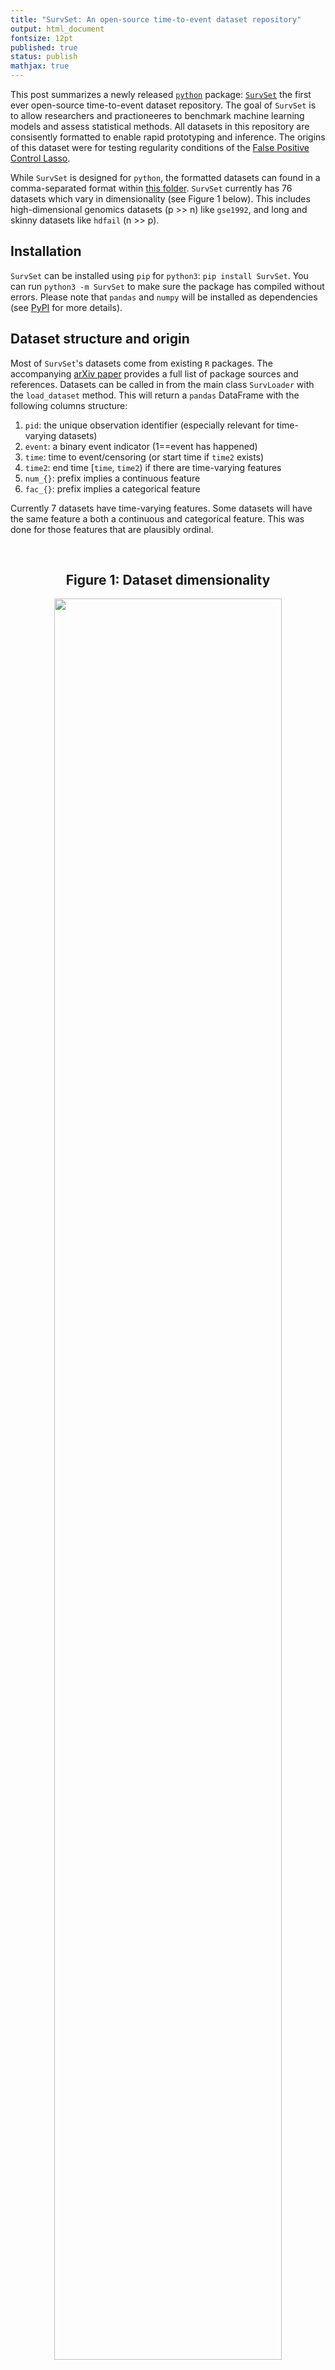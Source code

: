 ```yaml
---
title: "SurvSet: An open-source time-to-event dataset repository"
output: html_document
fontsize: 12pt
published: true
status: publish
mathjax: true
---
```


This post summarizes a newly released [`python`](https://pypi.org/project/SurvSet) package: [`SurvSet`](https://arxiv.org/abs/2203.03094) the first ever open-source time-to-event dataset repository. The goal of `SurvSet` is to allow researchers and practioneeres to benchmark machine learning models and assess statistical methods. All datasets in this repository are consisently formatted to enable rapid prototyping and inference. The origins of this dataset were for testing regularity conditions of the [False Positive Control Lasso](https://arxiv.org/abs/1903.12584).

While `SurvSet` is designed for `python`, the formatted datasets can found in a comma-separated format within [this folder](https://github.com/ErikinBC/SurvSet/tree/main/SurvSet/_datagen/output). `SurvSet` currently has 76 datasets which vary in dimensionality (see Figure 1 below). This includes high-dimensional genomics datasets (p >> n) like `gse1992`, and long and skinny datasets like `hdfail` (n >> p). 

## Installation

`SurvSet` can be installed using `pip` for `python3`: `pip install SurvSet`. You can run `python3 -m SurvSet` to make sure the package has compiled without errors. Please note that `pandas` and `numpy` will be installed as dependencies (see [PyPI](https://pypi.org/project/SurvSet/) for more details).   

## Dataset structure and origin

Most of `SurvSet`'s datasets come from existing `R` packages. The accompanying [arXiv paper](https://arxiv.org/pdf/2203.03094.pdf) provides a full list of package sources and references. Datasets can be called in from the main class `SurvLoader` with the `load_dataset` method. This will return a `pandas` DataFrame with the following columns structure:

1. `pid`: the unique observation identifier (especially relevant for time-varying datasets)
2. `event`: a binary event indicator (1==event has happened) 
3. `time`: time to event/censoring (or start time if `time2` exists)
4. `time2`: end time [`time`, `time2`) if there are time-varying features
5. `num_{}`: prefix implies a continuous feature
6. `fac_{}`: prefix implies a categorical feature

Currently 7 datasets have time-varying features. Some datasets will have the same feature a both a continuous and categorical feature. This was done for those features that are plausibly ordinal.

<br>
<center><h2><b>Figure 1: Dataset dimensionality </b></h2></center>
<center><p><img src="/figures/gg_ds.png" width="85%"></p></center>
<br>


# Usage (simple)

This code block shows how to access the list of available datasets and thir aliases `.df_ds`, and loads the `ova` dataset and its reference.

```python
from SurvSet.data import SurvLoader
loader = SurvLoader()
# List of available datasets and meta-info
print(loader.df_ds.head())
# Load dataset and its reference
df, ref = loader.load_dataset(ds_name='ova').values()
print(df.head())
```

# Usage (complex)

The example below shows a simple machine learning pipeline that fits a series of ElasticNet CoxPH models to each of the (non-time-varying) datasets. To make run the code, please install the appropriate packages: `conda install -c bcg_gamma -c conda-forge scikit-learn=1.0.2 sklearndf=2.0 scikit-survival=0.17.0 plotnine=0.8.0`.


```python
import os
import numpy as np
import pandas as pd
import plotnine as pn
from SurvSet.data import SurvLoader
from sksurv.util import Surv
from sksurv.metrics import concordance_index_censored as concordance
from sksurv.linear_model import CoxnetSurvivalAnalysis
from sklearn.model_selection import train_test_split
from sklearn.compose import make_column_selector
from sklearndf.pipeline import PipelineDF
from sklearndf.transformation import OneHotEncoderDF, ColumnTransformerDF, SimpleImputerDF, StandardScalerDF

# (i) Set up feature transformer pipeline
enc_fac = PipelineDF(steps=[('ohe', OneHotEncoderDF(sparse=False, drop=None, handle_unknown='ignore'))])
sel_fac = make_column_selector(pattern='^fac\\_')
enc_num = PipelineDF(steps=[('impute', SimpleImputerDF(strategy='median')), ('scale', StandardScalerDF())])
sel_num = make_column_selector(pattern='^num\\_')
# Combine both
enc_df = ColumnTransformerDF(transformers=[('ohe', enc_fac, sel_fac),('s', enc_num, sel_num)])

# (ii) Run on datasets
alpha = 0.1
senc = Surv()
loader = SurvLoader()
ds_lst = loader.df_ds[~loader.df_ds['is_td']]['ds'].to_list()  # Remove datasets with time-varying covariates
n_ds = len(ds_lst)
holder_cindex = np.zeros([n_ds, 3])
for i, ds in enumerate(ds_lst):
    print('Dataset %s (%i of %i)' % (ds, i+1, n_ds))
    anno = loader.df_ds.query('ds == @ds').T.to_dict()
    anno = anno[list(anno)[0]]
    df, ref = loader.load_dataset(ds).values()
    # Random stratified split
    df_train, df_test = train_test_split(df, stratify=df['event'], random_state=1, test_size=0.3)
    # Fit encoder
    enc_df.fit(df_train)
    # Sanity check
    cn_prefix = enc_df.feature_names_original_.str.split('_',1,True)[0].unique()
    assert all([cn in ['fac', 'num'] for cn in cn_prefix])
    # Prepare numpy arrays
    X_train = enc_df.transform(df_train)
    So_train = senc.from_arrays(df_train['event'].astype(bool), df_train['time'])
    X_test = enc_df.transform(df_test)
    # Fit model
    mdl = CoxnetSurvivalAnalysis(normalize=True)
    mdl.fit(X=X_train, y=So_train)
    scores_test = mdl.predict(X_test)
    res_test = df_test[['event','time']].assign(scores=scores_test)
    So_test = senc.from_arrays(res_test['event'].astype(bool), res_test['time'])
    conc_test = concordance(So_test['event'], So_test['time'], res_test['scores'])[0]
    # Get concordance and 90% CI
    n_bs = 250
    holder_bs = np.zeros(n_bs)
    for j in range(n_bs):
        res_bs = res_test.groupby(['event']).sample(frac=1,replace=True,random_state=j)
        So_bs = senc.from_arrays(res_bs['event'].astype(bool), res_bs['time'])
        conc_bs = concordance(So_bs['event'], So_bs['time'], res_bs['scores'])[0]
        holder_bs[j] = conc_bs
    lb, ub = np.quantile(holder_bs, [alpha,1-alpha])
    holder_cindex[i] = [conc_test, lb, ub]

# (iii) Merge results & plot
df_cindex = pd.DataFrame(holder_cindex, columns=['cindex', 'lb', 'ub'])
df_cindex.insert(0, 'ds', ds_lst)
ds_ord = df_cindex.sort_values('cindex')['ds'].values
df_cindex['ds'] = pd.Categorical(df_cindex['ds'], ds_ord)

gg_cindex = (pn.ggplot(df_cindex, pn.aes(y='cindex',x='ds')) + 
    pn.theme_bw() + pn.coord_flip() + 
    pn.geom_point(size=2) + 
    pn.geom_linerange(pn.aes(ymin='lb', ymax='ub')) + 
    pn.labs(y='Concordance') + 
    pn.geom_hline(yintercept=0.5,linetype='--', color='red') + 
    pn.theme(axis_title_y=pn.element_blank()))
gg_cindex
```

Figure 2 below shows the concordance score (also known as the [c-index](https://jamanetwork.com/journals/jama/article-abstract/372568)) on the randomly held out test set (30% of the data). The model is the `CoxnetSurvivalAnalysis` from `scikit-survival` with default settings. 

<br>
<center><h2><b>Figure 2: Concordance of a regularized linear model  </b></h2></center>
<center><p><img src="/figures/gg_cindex.png" width="70%"></p></center>
<br>


## Adding new datasets

If you are interested in contributing to `SurvSet` or know of other open-source time-to-event datasets you think would be useful additions, please contact me. If you would like to see these datasets adopted quickly, please directly modify the data generating process found in `SurvSet/_datagen/pipeline.sh` and create a pull request. 

## How to cite

If you use `SurvSet` in your research or project please cite the following: 

```
@article{drysdale2022,
  title={SurvSet: An open-source time-to-event dataset repository},
  author={Drysdale, Erik},
  journal={arXiv preprint arXiv: 2203.03094},
  year={2022}
}
```